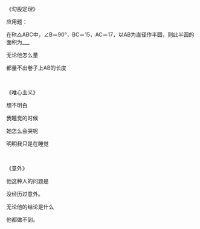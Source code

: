 《勾股定理》

应用题：

在Rt△ABC中，∠B＝90°，BC＝15，AC＝17，以AB为直径作半圆，则此半圆的面积为___

无论他怎么量

都量不出卷子上AB的长度

<br>

《唯心主义》

想不明白

我睡觉的时候

她怎么会哭呢

明明我只是在睡觉

<br>

《意外》

他这种人的问题是

没经历过意外。

无论他的结论是什么

他都做不到。